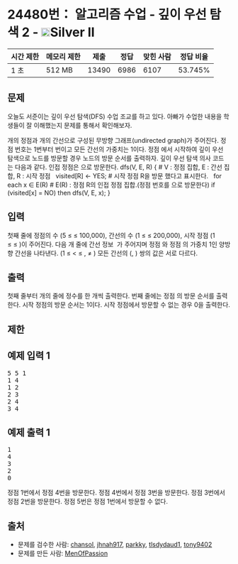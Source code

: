 # 24480번： 알고리즘 수업 - 깊이 우선 탐색 2 - <img src="https://static.solved.ac/tier_small/9.svg" style="height:20px" />Silver II


| 시간 제한 | 메모리 제한 | 제출 | 정답 | 맞힌 사람 | 정답 비율 |
| --- | --- | --- | --- | --- | --- |
| 1 초 | 512 MB | 13490 | 6986 | 6107 | 53.745% |


## 문제


오늘도 서준이는 깊이 우선 탐색(DFS) 수업 조교를 하고 있다. 아빠가 수업한 내용을 학생들이 잘 이해했는지 문제를 통해서 확인해보자.

개의 정점과 개의 간선으로 구성된 무방향 그래프(undirected graph)가 주어진다. 정점 번호는 1번부터 번이고 모든 간선의 가중치는 1이다. 정점 에서 시작하여 깊이 우선 탐색으로 노드를 방문할 경우 노드의 방문 순서를 출력하자.
깊이 우선 탐색 의사 코드는 다음과 같다. 인접 정점은 으로 방문한다.
dfs(V, E, R) {  # V : 정점 집합, E : 간선 집합, R : 시작 정점
    visited[R] <- YES;  # 시작 정점 R을 방문 했다고 표시한다.
    for each x ∈ E(R)  # E(R) : 정점 R의 인접 정점 집합.(정점 번호를 으로 방문한다)
        if (visited[x] = NO) then dfs(V, E, x);
}



## 입력


첫째 줄에 정점의 수 (5 ≤ ≤ 100,000), 간선의 수 (1 ≤ ≤ 200,000), 시작 정점 (1 ≤ ≤ )이 주어진다.
다음 개 줄에 간선 정보 
가 주어지며 정점 와 정점 의 가중치 1인 양방향 간선을 나타낸다. (1 ≤ < ≤ , ≠ ) 모든 간선의 (, ) 쌍의 값은 서로 다르다.



## 출력


첫째 줄부터 개의 줄에 정수를 한 개씩 출력한다. 번째 줄에는 정점 의 방문 순서를 출력한다. 시작 정점의 방문 순서는 1이다. 시작 정점에서 방문할 수 없는 경우 0을 출력한다.



## 제한




## 예제 입력 1


<pre>5 5 1
1 4
1 2
2 3
2 4
3 4
</pre>


## 예제 출력 1


<pre>1
4
3
2
0
</pre>


정점 1번에서 정점 4번을 방문한다. 정점 4번에서 정점 3번을 방문한다. 정점 3번에서 정점 2번을 방문한다. 정점 5번은 정점 1번에서 방문할 수 없다.








## 출처


- 문제를 검수한 사람: [chansol](/user/chansol), [jhnah917](/user/jhnah917), [parkky](/user/parkky), [tlsdydaud1](/user/tlsdydaud1), [tony9402](/user/tony9402)
- 문제를 만든 사람: [MenOfPassion](/user/MenOfPassion)




